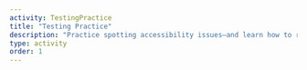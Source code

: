 ```yaml
---
activity: TestingPractice
title: "Testing Practice"
description: "Practice spotting accessibility issues—and learn how to report or fix what you find."
type: activity
order: 1
---
```


<!-- have them test this site for errors and report any they get with the report a barrier form (will go to an email) -->
